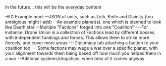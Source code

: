 In the future... this will be the everyday content

-6.0 Example mod:
--JSON of units, such as Lich, Knife and Divinity (too ambigious might i add)
--An example planet(s), one which is planned to look like Death star
--Multiple "Factions" forged into one "Coalition"
---For instance, Drone Union is a collection of Factions lead by different bosses, with independent fundings and forces. This allows them to strike more fiercely, and cover more areas
---Diplomacy tab attaching a faction to your coalition too
---Some factions may wage a war over a specific planet, with your alignment towards them being based off how much you helped them in a war
--Aditional systems/dropships, when beta of it comes anyway